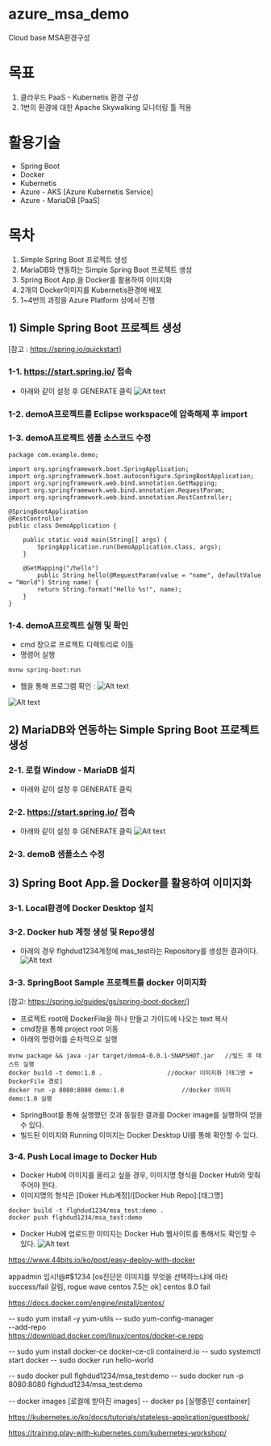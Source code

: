 # azure_msa_demo   
Cloud base MSA환경구성


# 목표
1) 클라우드 PaaS - Kubernetis 환경 구성
2) 1번의 환경에 대한 Apache Skywalking 모니터링 툴 적용


# 활용기술
   - Spring Boot
   - Docker
   - Kubernetis
   - Azure - AKS [Azure Kubernetis Service]
   - Azure - MariaDB [PaaS]


# 목차
1) Simple Spring Boot 프로젝트 생성
2) MariaDB와 연동하는 Simple Spring Boot 프로젝트 생성
3) Spring Boot App.을 Docker를 활용하여 이미지화
4) 2개의 Docker이미지를 Kubernetis환경에 배포
5) 1~4번의 과정을 Azure Platform 상에서 진행


## 1) Simple Spring Boot 프로젝트 생성
[참고 : https://spring.io/quickstart]

### 1-1. https://start.spring.io/ 접속
   * 아래와 같이 설정 후 GENERATE 클릭
   ![Alt text](capture/springBootStarter.png "Optional title")

### 1-2. demoA프로젝트를 Eclipse workspace에 압축해제 후 import

### 1-3. demoA프로젝트 샘플 소스코드 수정

	package com.example.demo;
	
	import org.springframework.boot.SpringApplication;
	import org.springframework.boot.autoconfigure.SpringBootApplication;
	import org.springframework.web.bind.annotation.GetMapping;
	import org.springframework.web.bind.annotation.RequestParam;
	import org.springframework.web.bind.annotation.RestController;
	
	@SpringBootApplication
	@RestController
	public class DemoApplication {
		
		public static void main(String[] args) {
			SpringApplication.run(DemoApplication.class, args);
		}
		
		@GetMapping("/hello")
			public String hello(@RequestParam(value = "name", defaultValue = "World") String name) {
			return String.format("Hello %s!", name);
		}
	}


### 1-4. demoA프로젝트 실행 및 확인
   * cmd 창으로 프로젝트 디렉토리로 이동
   * 명령어 실행
   
   	mvnw spring-boot:run
	
   * 웹을 통해 프로그램 확인 :
   ![Alt text](capture/springBootStarterCmd.png "Optional title")    
   
   ![Alt text](capture/springBootStarterBrower.png "Optional title")


## 2) MariaDB와 연동하는 Simple Spring Boot 프로젝트 생성

### 2-1. 로컬 Window - MariaDB 설치
   * 아래와 같이 설정 후 GENERATE 클릭

### 2-2. https://start.spring.io/ 접속
   * 아래와 같이 설정 후 GENERATE 클릭
   ![Alt text](capture/springBootStarter.png "Optional title")

### 2-3. demoB 샘플소스 수정


## 3) Spring Boot App.을 Docker를 활용하여 이미지화

### 3-1. Local환경에 Docker Desktop 설치

### 3-2. Docker hub 계정 생성 및 Repo생성

   * 아래의 경우 flghdud1234계정에 mas_test라는 Repository를 생성한 결과이다.
   ![Alt text](capture/dockerHub1.png "Optional title")

### 3-3. SpringBoot Sample 프로젝트를 docker 이미지화
[참고: https://spring.io/guides/gs/spring-boot-docker/]

   * 프로젝트 root에 DockerFile을 하나 만들고 가이드에 나오는 text 복사
   * cmd창을 통해 project root 이동
   * 아래의 명령어를 순차적으로 실행
   
   	mvnw package && java -jar target/demoA-0.0.1-SNAPSHOT.jar 	//빌드 후 테스트 실행
	docker build -t demo:1.0 .					//docker 이미지화 [태그명 + DockerFile 경로]
	docker run -p 8080:8080 demo:1.0				//docker 이미지 demo:1.0 실행

   * SpringBoot를 통해 실행했던 것과 동일한 결과를 Docker image를 실행하여 얻을 수 있다.
   * 빌드된 이미지와 Running 이미지는 Docker Desktop UI를 통해 확인할 수 있다.
   
### 3-4. Push Local image to Docker Hub

   * Docker Hub에 이미지를 올리고 싶을 경우, 이미지명 형식을 Docker Hub와 맞춰 주어야 한다.
   * 이미지명의 형식은 [Doker Hub계정]/[Docker Hub Repo]:[태그명]
   	
	docker build -t flghdud1234/msa_test:demo .
	docker push flghdud1234/msa_test:demo
   
   * Docker Hub에 업로드한 이미지는 Docker Hub 웹사이트를 통해서도 확인할 수 있다.
   ![Alt text](capture/dockerHub1.png "Optional title")	





https://www.44bits.io/ko/post/easy-deploy-with-docker

appadmin 임시!@#$1234
[os진단은 이미지를 무엇을 선택하느냐에 따라 success/fail 갈림, rogue wave centos 7.5는 ok]
centos 8.0 fail

https://docs.docker.com/engine/install/centos/

-- sudo yum install -y yum-utils
-- sudo yum-config-manager \
    --add-repo \
    https://download.docker.com/linux/centos/docker-ce.repo
   
-- sudo yum install docker-ce docker-ce-cli containerd.io
-- sudo systemctl start docker
-- sudo docker run hello-world


-- sudo docker pull flghdud1234/msa_test:demo
-- sudo docker run -p 8080:8080 flghdud1234/msa_test:demo

-- docker images [로컬에 받아진 images]
-- docker ps [실행중인 container]


https://kubernetes.io/ko/docs/tutorials/stateless-application/guestbook/


https://training.play-with-kubernetes.com/kubernetes-workshop/






